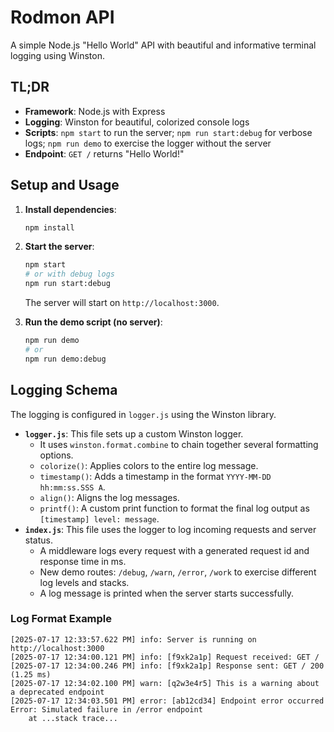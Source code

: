 # Rodmon API

A simple Node.js "Hello World" API with beautiful and informative terminal logging using Winston.

## TL;DR

- **Framework**: Node.js with Express
- **Logging**: Winston for beautiful, colorized console logs
- **Scripts**: `npm start` to run the server; `npm run start:debug` for verbose logs; `npm run demo` to exercise the logger without the server
- **Endpoint**: `GET /` returns "Hello World!"

## Setup and Usage

1.  **Install dependencies**:
    ```bash
    npm install
    ```

2.  **Start the server**:
    ```bash
    npm start
    # or with debug logs
    npm run start:debug
    ```
    The server will start on `http://localhost:3000`.

3.  **Run the demo script (no server)**:
    ```bash
    npm run demo
    # or
    npm run demo:debug
    ```

## Logging Schema

The logging is configured in `logger.js` using the Winston library.

-   **`logger.js`**: This file sets up a custom Winston logger.
    -   It uses `winston.format.combine` to chain together several formatting options.
    -   `colorize()`: Applies colors to the entire log message.
    -   `timestamp()`: Adds a timestamp in the format `YYYY-MM-DD hh:mm:ss.SSS A`.
    -   `align()`: Aligns the log messages.
    -   `printf()`: A custom print function to format the final log output as `[timestamp] level: message`.
-   **`index.js`**: This file uses the logger to log incoming requests and server status.
    -   A middleware logs every request with a generated request id and response time in ms.
    -   New demo routes: `/debug`, `/warn`, `/error`, `/work` to exercise different log levels and stacks.
    -   A log message is printed when the server starts successfully.

### Log Format Example

```
[2025-07-17 12:33:57.622 PM] info: Server is running on http://localhost:3000
[2025-07-17 12:34:00.121 PM] info: [f9xk2a1p] Request received: GET /
[2025-07-17 12:34:00.246 PM] info: [f9xk2a1p] Response sent: GET / 200 (1.25 ms)
[2025-07-17 12:34:02.100 PM] warn: [q2w3e4r5] This is a warning about a deprecated endpoint
[2025-07-17 12:34:03.501 PM] error: [ab12cd34] Endpoint error occurred
Error: Simulated failure in /error endpoint
    at ...stack trace...
``` 